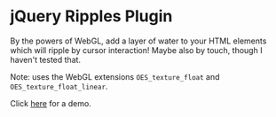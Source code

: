 jQuery Ripples Plugin
=====================

By the powers of WebGL, add a layer of water to your HTML elements which will ripple by cursor interaction! Maybe also by touch, though I haven't tested that.

Note: uses the WebGL extensions `OES_texture_float` and `OES_texture_float_linear`.

Click [here](http://sirxemic.github.io/jquery.ripples/) for a demo.
